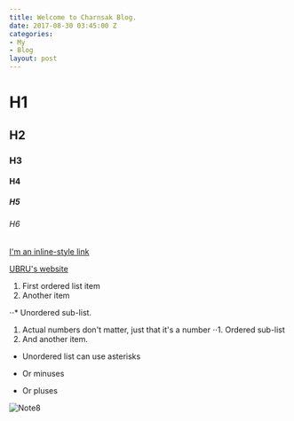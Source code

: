 ```yaml
---
title: Welcome to Charnsak Blog.
date: 2017-08-30 03:45:00 Z
categories:
- My
- Blog
layout: post
---
```


# H1
## H2
### H3
#### H4
##### H5
###### H6

[I'm an inline-style link](https://www.google.com)

[UBRU's website](http://www.ubru.ac.th)

1. First ordered list item
2. Another item

⋅⋅* Unordered sub-list. 
1. Actual numbers don't matter, just that it's a number
⋅⋅1. Ordered sub-list
4. And another item.

* Unordered list can use asterisks
- Or minuses
+ Or pluses

![Note8](http://cdn.gsmarena.com/imgroot/news/17/03/note8-galaxy-model-revealed/-728w2/gsmarena_002.jpg)
<script language="javascript">
var s = "JavaScript syntax highlighting";
alert(s);
</script)

| Tables        | Are           | Cool  |
| ------------- |:-------------:| -----:|
| col 3 is      | right-aligned | $1600 |
| col 2 is      | centered      |   $12 |
| zebra stripes | are neat      |    $1 |
